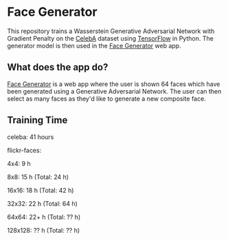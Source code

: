 # Face Generator

This repository trains a Wasserstein Generative Adversarial Network with Gradient Penalty on the [CelebA](http://mmlab.ie.cuhk.edu.hk/projects/CelebA.html) dataset using [TensorFlow](https://github.com/tensorflow/tensorflow) in Python. The generator model is then used in the [Face Generator](https://www.shawnchahal.com/face-generator) web app.

## What does the app do?

[Face Generator](https://www.shawnchahal.com/face-generator) is a web app where the user is shown 64 faces which have been generated using a Generative Adversarial Network. The user can then select as many faces as they'd like to generate a new composite face.

## Training Time
celeba: 41 hours

flickr-faces: 

4x4: 9 h

8x8: 15 h (Total: 24 h)

16x16: 18 h (Total: 42 h)

32x32: 22 h (Total: 64 h)

64x64: 22+ h (Total: ?? h)

128x128: ?? h (Total: ?? h)
